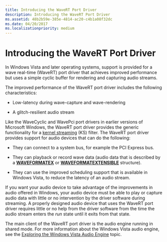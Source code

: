 ```yaml
---
title: Introducing the WaveRT Port Driver
description: Introducing the WaveRT Port Driver
ms.assetid: 48b2b59e-385e-4814-ac20-c4b1a08f32dc
ms.date: 04/20/2017
ms.localizationpriority: medium
---
```


# Introducing the WaveRT Port Driver


In Windows Vista and later operating systems, support is provided for a wave real-time (WaveRT) port driver that achieves improved performance but uses a simple cyclic buffer for rendering and capturing audio streams.

The improved performance of the WaveRT port driver includes the following characteristics:

-   Low-latency during wave-capture and wave-rendering

-   A glitch-resilient audio stream

Like the WaveCyclic and WavePci port drivers in earlier versions of Microsoft Windows, the WaveRT port driver provides the generic functionality for a [kernel streaming](../stream/kernel-streaming.md) (KS) filter. The WaveRT port driver provides support for audio devices that can do the following:

-   They can connect to a system bus, for example the PCI Express bus.

-   They can playback or record wave data (audio data that is described by a [**WAVEFORMATEX**](/windows/win32/api/mmreg/ns-mmreg-waveformatex) or [**WAVEFORMATEXTENSIBLE**](/windows-hardware/drivers/ddi/ksmedia/ns-ksmedia-waveformatextensible) structure).

-   They can use the improved scheduling support that is available in Windows Vista, to reduce the latency of an audio stream.

If you want your audio device to take advantage of the improvements in audio offered in Windows, your audio device must be able to play or capture audio data with little or no intervention by the driver software during streaming. A properly designed audio device that uses the WaveRT port driver requires little or no help from the driver software from the time the audio stream enters the *run* state until it exits from that state.

The main client of the WaveRT port driver is the audio engine running in shared mode. For more information about the Windows Vista audio engine, see the [Exploring the Windows Vista Audio Engine](exploring-the-windows-vista-audio-engine.md) topic.

 

